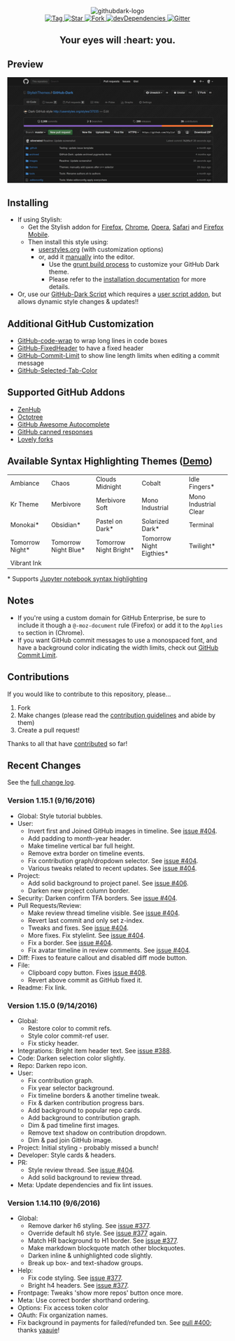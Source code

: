 <p align="center">
  <img alt="githubdark-logo" src="https://rawgit.com/StylishThemes/logos/master/github.dark/githubdark-mini.svg" width="580">
  <br>
  <a href="https://github.com/StylishThemes/GitHub-Dark/tags">
    <img src="https://img.shields.io/github/tag/StylishThemes/GitHub-Dark.svg?label=%20tag%20" alt="Tag">
  </a>
  <a href="https://github.com/StylishThemes/GitHub-Dark/stargazers">
    <img src="http://github-svg-buttons.herokuapp.com/star.svg?user=StylishThemes&repo=GitHub-Dark&style=flat&background=007ec6" alt="Star">
  </a>
  <a href="http://github.com/StylishThemes/GitHub-Dark/fork">
    <img src="http://github-svg-buttons.herokuapp.com/fork.svg?user=StylishThemes&repo=GitHub-Dark&style=flat&background=007ec6" alt="Fork">
  </a>
  <a href="https://david-dm.org/StylishThemes/GitHub-Dark?type=dev">
    <img src="https://img.shields.io/david/dev/StylishThemes/GitHub-Dark.svg?label=%20devDependencies%20" alt="devDependencies">
  </a>
  <a href="https://gitter.im/StylishThemes/GitHub-Dark">
    <img src="https://img.shields.io/gitter/room/StylishThemes/Github-Dark.js.svg?maxAge=2592000" alt="Gitter">
  </a>
</p>
<h2 align="center">Your eyes will :heart: you.</h2>

## Preview
![](./images/screenshots/after_blue.png)

## Installing

* If using Stylish:
  * Get the Stylish addon for [Firefox](https://addons.mozilla.org/en-US/firefox/addon/2108/), [Chrome](https://chrome.google.com/extensions/detail/fjnbnpbmkenffdnngjfgmeleoegfcffe), [Opera](https://addons.opera.com/en/extensions/details/stylish/), [Safari](http://sobolev.us/stylish/) and [Firefox Mobile](https://addons.mozilla.org/en-US/firefox/addon/2108/).
  * Then install this style using:
    * [userstyles.org](http://userstyles.org/styles/37035) (with customization options)
    * or, add it [manually](https://raw.githubusercontent.com/StylishThemes/GitHub-Dark/master/github-dark.css) into the editor.
      * Use the [grunt build process](https://github.com/StylishThemes/GitHub-Dark/wiki/Build) to customize your GitHub Dark theme.
      * Please refer to the [installation documentation](https://github.com/StylishThemes/GitHub-Dark/wiki/Install) for more details.
* Or, use our [GitHub-Dark Script](https://github.com/StylishThemes/GitHub-Dark-Script) which requires a [user script addon](https://github.com/StylishThemes/GitHub-Dark-Script/wiki/Install), but allows dynamic style changes & updates:bangbang:

## Additional GitHub Customization

* [GitHub-code-wrap](https://github.com/StylishThemes/GitHub-code-wrap) to wrap long lines in code boxes
* [GitHub-FixedHeader](https://github.com/StylishThemes/GitHub-FixedHeader) to have a fixed header
* [GitHub-Commit-Limit](https://github.com/StylishThemes/GitHub-Commit-Limit) to show line length limits when editing a commit message
* [GitHub-Selected-Tab-Color](https://github.com/StylishThemes/GitHub-Selected-Tab-Color)

## Supported GitHub Addons

* [ZenHub](https://www.zenhub.io/)
* [Octotree](https://github.com/buunguyen/octotree/#octotree)
* [GitHub Awesome Autocomplete](https://github.com/algolia/github-awesome-autocomplete)
* [GitHub canned responses](https://github.com/notwaldorf/github-canned-responses#how-to-get-it)
* [Lovely forks](https://github.com/musically-ut/lovely-forks#lovely-forks)

## Available Syntax Highlighting Themes ([Demo](https://stylishthemes.github.io/GitHub-Dark/))

|                 |                      |                        |                          |                       |
|-----------------|----------------------|------------------------|--------------------------|-----------------------|
| Ambiance        | Chaos                | Clouds Midnight        | Cobalt                   | Idle Fingers*         |
| Kr Theme        | Merbivore            | Merbivore Soft         | Mono Industrial          | Mono Industrial Clear |
| Monokai*        | Obsidian*            | Pastel on Dark*        | Solarized Dark*          | Terminal              |
| Tomorrow Night* | Tomorrow Night Blue* | Tomorrow Night Bright* | Tomorrow Night Eigthies* | Twilight*             |
| Vibrant Ink     |                      |                        |                          |                       |

\* Supports [Jupyter notebook syntax highlighting](https://github.com/sujitpal/statlearning-notebooks/blob/master/src/chapter2.ipynb)

## Notes

* If you're using a custom domain for GitHub Enterprise, be sure to include it though a `@-moz-document` rule (Firefox) or add it to the `Applies to` section in (Chrome).
* If you want GitHub commit messages to use a monospaced font, and have a background color indicating the width limits, check out [GitHub Commit Limit](https://github.com/StylishThemes/GitHub-Commit-Limit).

## Contributions

If you would like to contribute to this repository, please...

1. Fork
2. Make changes (please read the [contribution guidelines](./.github/CONTRIBUTING.md) and abide by them)
3. Create a pull request!

Thanks to all that have [contributed](./AUTHORS) so far!

## Recent Changes

See the [full change log](https://github.com/StylishThemes/GitHub-Dark/wiki).

### Version 1.15.1 (9/16/2016)

* Global: Style tutorial bubbles.
* User:
  * Invert first and Joined GitHub images in timeline. See [issue #404](https://github.com/StylishThemes/GitHub-Dark/issues/404).
  * Add padding to month-year header.
  * Make timeline vertical bar full height.
  * Remove extra border on timeline events.
  * Fix contribution graph/dropdown selector. See [issue #404](https://github.com/StylishThemes/GitHub-Dark/issues/404).
  * Various tweaks related to recent updates. See [issue #404](https://github.com/StylishThemes/GitHub-Dark/issues/404).
* Project:
  * Add solid background to project panel. See [issue #406](https://github.com/StylishThemes/GitHub-Dark/issues/406).
  * Darken new project column border.
* Security: Darken confirm TFA borders. See [issue #404](https://github.com/StylishThemes/GitHub-Dark/issues/404).
* Pull Requests/Review:
  * Make review thread timeline visible. See [issue #404](https://github.com/StylishThemes/GitHub-Dark/issues/404).
  * Revert last commit and only set z-index.
  * Tweaks and fixes. See [issue #404](https://github.com/StylishThemes/GitHub-Dark/issues/404).
  * More fixes. Fix stylelint. See [issue #404](https://github.com/StylishThemes/GitHub-Dark/issues/404).
  * Fix a border. See [issue #404](https://github.com/StylishThemes/GitHub-Dark/issues/404).
  * Fix avatar timeline in review comments. See [issue #404](https://github.com/StylishThemes/GitHub-Dark/issues/404).
* Diff: Fixes to feature callout and disabled diff mode button.
* File:
  * Clipboard copy button. Fixes [issue #408](https://github.com/StylishThemes/GitHub-Dark/issues/408).
  * Revert above commit as GitHub fixed it.
* Readme: Fix link.

### Version 1.15.0 (9/14/2016)

* Global:
  * Restore color to commit refs.
  * Style color commit-ref user.
  * Fix sticky header.
* Integrations: Bright item header text. See [issue #388](https://github.com/StylishThemes/GitHub-Dark/issues/388).
* Code: Darken selection color slightly.
* Repo: Darken repo icon.
* User:
  * Fix contribution graph.
  * Fix year selector background.
  * Fix timeline borders & another timeline tweak.
  * Fix & darken contribution progress bars.
  * Add background to popular repo cards.
  * Add background to contribution graph.
  * Dim & pad timeline first images.
  * Remove text shadow on contribution dropdown.
  * Dim & pad join GitHub image.
* Project: Initial styling - probably missed a bunch!
* Developer: Style cards & headers.
* PR:
  * Style review thread. See [issue #404](https://github.com/StylishThemes/GitHub-Dark/issues/404).
  * Add solid background to review thread.
* Meta: Update dependencies and fix lint issues.

### Version 1.14.110 (9/6/2016)

* Global:
  * Remove darker h6 styling. See [issue #377](https://github.com/StylishThemes/GitHub-Dark/issues/377).
  * Override default h6 style. See [issue #377](https://github.com/StylishThemes/GitHub-Dark/issues/377) again.
  * Match HR background to H1 border. See [issue #377](https://github.com/StylishThemes/GitHub-Dark/issues/377).
  * Make markdown blockquote match other blockquotes.
  * Darken inline & unhighlighted code slightly.
  * Break up box- and text-shadow groups.
* Help:
  * Fix code styling. See [issue #377](https://github.com/StylishThemes/GitHub-Dark/issues/377).
  * Bright h4 headers. See [issue #377](https://github.com/StylishThemes/GitHub-Dark/issues/377).
* Frontpage: Tweaks 'show more repos' button once more.
* Meta: Use correct border shorthand ordering.
* Options: Fix access token color
* OAuth: Fix organization names.
* Fix background in payments for failed/refunded txn. See [pull #400](https://github.com/StylishThemes/GitHub-Dark/pull/400); thanks [yaauie](https://github.com/yaauie)!
